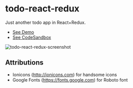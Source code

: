 # todo-react-redux
Just another todo app in React+Redux. 
<br />
- [See Demo](https://just-another-todo-app.netlify.com/)
- [See CodeSandbox](https://codesandbox.io/s/github/subwaymatch/todo-react-redux/)

![todo-react-redux-screenshot](https://user-images.githubusercontent.com/1064036/56457942-8e66db00-6336-11e9-9b95-f3edebc9bbb0.png)

## Attributions
- Ionicons (http://ionicons.com) for handsome icons
- Google Fonts (https://fonts.google.com) for Roboto font
